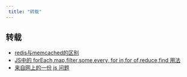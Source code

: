 ```yaml
---
 title: "转载"
---
```


## 转载

- [redis与memcached的区别](/posts/reprinted/22758.md)    
- [JS中的 forEach,map,filter,some,every, for in,for of,reduce,find 用法](/posts/reprinted/27879.md)    
- [来自网上的一份 js 问题](/posts/reprinted/27918.md)    
